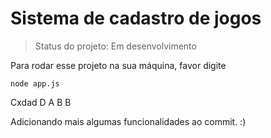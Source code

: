 # Sistema de cadastro de jogos #

> Status do projeto: Em desenvolvimento

Para rodar esse projeto na sua máquina, favor digite

```
node app.js
```
Cxdad
D
A
B
B

Adicionando mais algumas funcionalidades ao commit.
:)
